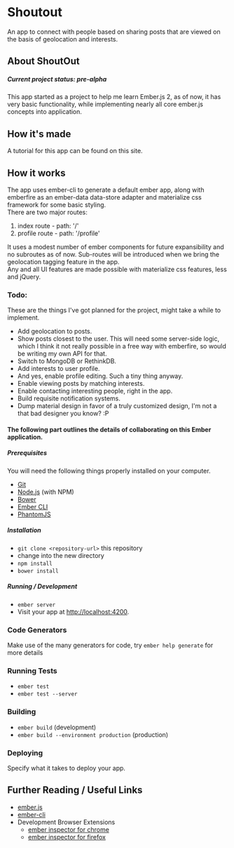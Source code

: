# Shoutout

An app to connect with people based on sharing posts that are viewed on the basis of geolocation and interests.

## About ShoutOut

##### Current project status: pre-alpha

This app started as a project to help me learn Ember.js 2, as of now, it has very basic functionality, while implementing nearly all core ember.js concepts into application.

## How it's made

A tutorial for this app can be found on this site.

## How it works

The app uses ember-cli to generate a default ember app, along with emberfire as an ember-data data-store adapter and materialize css framework for some basic styling.  
There are two major routes:  
1. index route - path: '/'
2. profile route - path: '/profile'  

It uses a modest number of ember components for future expansibility and no subroutes as of now. Sub-routes will be introduced when we bring the geolocation tagging feature in the app.  
Any and all UI features are made possible with materialize css features, less and jQuery.

### Todo:

These are the things I've got planned for the project, might take a while to implement.
* Add geolocation to posts.
* Show posts closest to the user. This will need some server-side logic, which I think it not really possible in a free way with emberfire, so would be writing my own API for that.
* Switch to MongoDB or RethinkDB.
* Add interests to user profile.
* And yes, enable profile editing. Such a tiny thing anyway.
* Enable viewing posts by matching interests.
* Enable contacting interesting people, right in the app.
* Build requisite notification systems.
* Dump material design in favor of a truly customized design, I'm not a that bad designer you know? :P


#### The following part outlines the details of collaborating on this Ember application.

##### Prerequisites

You will need the following things properly installed on your computer.

* [Git](http://git-scm.com/)
* [Node.js](http://nodejs.org/) (with NPM)
* [Bower](http://bower.io/)
* [Ember CLI](http://www.ember-cli.com/)
* [PhantomJS](http://phantomjs.org/)

##### Installation

* `git clone <repository-url>` this repository
* change into the new directory
* `npm install`
* `bower install`

##### Running / Development

* `ember server`
* Visit your app at [http://localhost:4200](http://localhost:4200).

### Code Generators

Make use of the many generators for code, try `ember help generate` for more details

### Running Tests

* `ember test`
* `ember test --server`

### Building

* `ember build` (development)
* `ember build --environment production` (production)

### Deploying

Specify what it takes to deploy your app.

## Further Reading / Useful Links

* [ember.js](http://emberjs.com/)
* [ember-cli](http://www.ember-cli.com/)
* Development Browser Extensions
  * [ember inspector for chrome](https://chrome.google.com/webstore/detail/ember-inspector/bmdblncegkenkacieihfhpjfppoconhi)
  * [ember inspector for firefox](https://addons.mozilla.org/en-US/firefox/addon/ember-inspector/)

